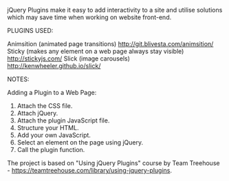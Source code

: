 jQuery Plugins make it easy to add interactivity to a site and utilise solutions which may save time  when working on website front-end.


PLUGINS USED:

Animsition (animated page transitions) http://git.blivesta.com/animsition/
Sticky (makes any element on a web page always stay visible) http://stickyjs.com/ 
Slick (image carousels) http://kenwheeler.github.io/slick/

NOTES:

Adding a Plugin to a Web Page:

1. Attach the CSS file.
2. Attach jQuery.
3. Attach the plugin JavaScript file.
4. Structure your HTML.
5. Add your own JavaScript.
6. Select an element on the page using jQuery.
		<script>
			$(".animsition")
		</script>	
7. Call the plugin function.
		<script>
			$(".animsition").animsition();
		</script>
		

The project is based on "Using jQuery Plugins" course by Team Treehouse - https://teamtreehouse.com/library/using-jquery-plugins.		